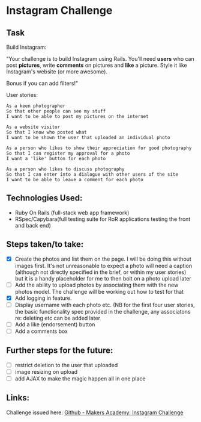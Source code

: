 Instagram Challenge
===================

Task
-----

Build Instagram:

"Your challenge is to build Instagram using Rails. You'll need **users** who can post **pictures**, write **comments** on pictures and **like** a picture. Style it like Instagram's website (or more awesome).

Bonus if you can add filters!"

User stories:

```
As a keen photographer
So that other people can see my stuff
I want to be able to post my pictures on the internet

As a website visitor
So that I know who posted what
I want to be shown the user that uploaded an individual photo

As a person who likes to show their appreciation for good photography
So that I can register my approval for a photo
I want a 'like' button for each photo

As a person who likes to discuss photography
So that I can enter into a dialogue with other users of the site
I want to be able to leave a comment for each photo
```

Technologies Used:
-------

* Ruby On Rails (full-stack web app framework)
* RSpec/Capybara(full testing suite for RoR applications testing the front and back end)



Steps taken/to take:
-------

* [x] Create the photos and list them on the page. I will be doing this without images first. It's not unreasonable to expect a photo will need a caption (although not directly specified in the brief, or within my user stories) but it is a handy placeholder for me to then bolt on a photo upload later
* [ ] Add the ability to upload photos by associating them with the new photos model. The challenge will be working out how to test for that
* [x] Add logging in feature.
* [ ] Display username with each photo etc. (NB for the first four user stories, the basic functionality spec provided in the challenge, any associatons re: deleting etc can be added later
* [ ] Add a like (endorsement) button
* [ ] Add a comments box

Further steps for the future:
-------
* [ ] restrict deletion to the user that uploaded
* [ ] image resizing on upload
* [ ] add AJAX to make the magic happen all in one place

Links:
-------

Challenge issued here: [Github - Makers Academy: Instagram Challenge](https://github.com/makersacademy/instagram-challenge)